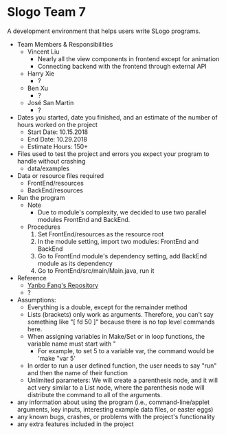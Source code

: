 # Slogo Team 7

A development environment that helps users write SLogo programs.

* Team Members & Responsibilities
    * Vincent Liu
        * Nearly all the view components in frontend except for animation
        * Connecting backend with the frontend through external API
    * Harry Xie
        * ?
    * Ben Xu
        * ?
    * José San Martin
        * ?
* Dates you started, date you finished, and an estimate of the number of hours worked on the project
    * Start Date: 10.15.2018
    * End Date: 10.29.2018
    * Estimate Hours: 150+
* Files used to test the project and errors you expect your program to handle without crashing
    * data/examples
* Data or resource files required
    * FrontEnd/resources
    * BackEnd/resources
* Run the program
    * Note
        * Due to module's complexity, we decided to use two parallel modules FrontEnd and BackEnd.
    * Procedures
        1. Set FrontEnd/resources as the resource root
        2. In the module setting, import two modules: FrontEnd and BackEnd
        3. Go to FrontEnd module's dependency setting, add BackEnd module as its dependency
        4. Go to FrontEnd/src/main/Main.java, run it
* Reference
    * [Yanbo Fang's Repository](https://github.com/yanbofang/slogo/tree/master/src)
    * ?
* Assumptions:
    * Everything is a double, except for the remainder method
    * Lists (brackets) only work as arguments. Therefore, you can't say something like "[ fd 50 ]" because there is no top level commands here. 
    * When assigning variables in Make/Set or in loop functions, the variable name must start with " 
        * For example, to set 5 to a variable var, the command would be 'make "var 5'
    * In order to run a user defined function, the user needs to say "run" and then the name of their function
    * Unlimited parameters: We will create a parenthesis node, and it will act very similar to a 
    List node, where the parenthesis node will distribute the command to all of the arguments.
* any information about using the program (i.e., command-line/applet arguments, key inputs, interesting example data files, or easter eggs)
* any known bugs, crashes, or problems with the project's functionality
* any extra features included in the project

